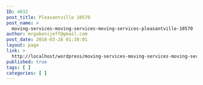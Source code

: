 ```yaml
---
ID: 4032
post_title: Pleasantville 10570
post_name: >
  moving-services-moving-services-moving-services-pleasantville-10570
author: mrgabonijeff@gmail.com
post_date: 2018-03-28 01:38:01
layout: page
link: >
  http://localhost/wordpress/moving-services-moving-services-moving-services-pleasantville-10570/
published: true
tags: [ ]
categories: [ ]
---
```

